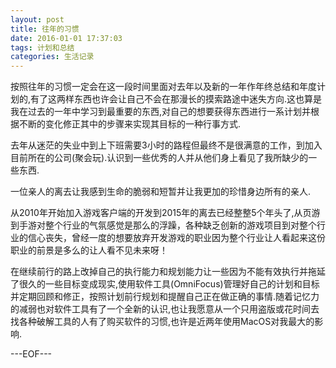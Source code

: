 ```yaml
---
layout: post
title: 往年的习惯
date: 2016-01-01 17:37:03
tags: 计划和总结
categories: 生活记录
---
```

按照往年的习惯一定会在这一段时间里面对去年以及新的一年作年终总结和年度计划的,有了这两样东西也许会让自己不会在那漫长的摸索路途中迷失方向.这也算是我在过去的一年中学习到最重要的东西,对自己的想要获得东西进行一系计划并根据不断的变化修正其中的步骤来实现其目标的一种行事方式.
<!-- more-->
去年从迷茫的失业中到上下班需要3小时的路程但最终不是很满意的工作，到加入目前所在的公司(聚会玩).认识到一些优秀的人并从他们身上看见了我所缺少的一些东西.

一位亲人的离去让我感到生命的脆弱和短暂并让我更加的珍惜身边所有的亲人.

从2010年开始加入游戏客户端的开发到2015年的离去已经整整5个年头了,从页游到手游对整个行业的气氛感觉是那么的浮躁，各种缺乏创新的游戏项目到对整个行业的信心丧失，曾经一度的想要放弃开发游戏的职业因为整个行业让人看起来这份职业的前景是多么的让人看不见未来呀！

在继续前行的路上改掉自己的执行能力和规划能力让一些因为不能有效执行并拖延了很久的一些目标变成现实,使用软件工具(OmniFocus)管理好自己的计划和目标并定期回顾和修正，按照计划前行规划和提醒自己正在做正确的事情.随着记忆力的减弱也对软件工具有了一个全新的认识,也让我愿意从一个只用盗版或花时间去找各种破解工具的人有了购买软件的习惯,也许是近两年使用MacOS对我最大的影响.

---EOF---
